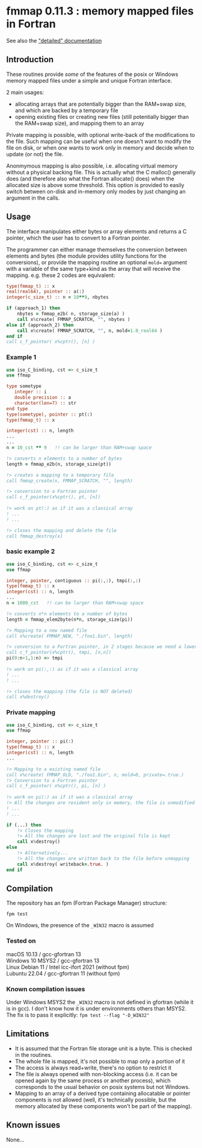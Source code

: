 # fmmap 0.11.3 : memory mapped files in Fortran

See also the ["detailed" documentation](doc/index.md)

## Introduction

These routines provide *some* of the features of the posix or Windows memory mapped files under a simple and unique Fortran interface.

2 main usages:
- allocating arrays that are potentially bigger than the RAM+swap size, and which are backed by a temporary file
- opening existing files or creating new files (still potentially bigger than the RAM+swap size), and mapping them to an array

Private mapping is possible, with optional write-back of the modifications to the file. Such mapping can be useful when one doesn't want to modify the file on disk, or when one wants to work only in memory and decide when to update (or not) the file. 

Anonmymous mapping is also possible, i.e. allocating virtual memory without a physical backing file. This is actually what the C malloc() generally does (and therefore also what the Fortran allocate() does) when the allocated size is above some threshold. This option is provided to easily switch between on-disk and in-memory only modes by just changing an argument in the calls. 

## Usage

The interface manipulates either bytes or array elements and returns a C pointer, which the user has to convert to a Fortran pointer. 

The programmer can either manage themselves the conversion between elements and bytes (the module provides utility functions for the conversions), or provide the mapping routine an optional `mold=` argument with a variable of the same type+kind as the array that will receive the mapping. e.g. these 2 codes are equivalent:
```fortran
type(fmmap_t) :: x
real(real64), pointer :: a(:)
integer(c_size_t) :: n = 10**9, nbytes

if (approach_1) then
	nbytes = fmmap_e2b( n, storage_size(a) ) 
	call x%create( FMMAP_SCRATCH, "", nbytes )
else if (approach_2) then
	call x%create( FMMAP_SCRATCH, "", n, mold=1.0_real64 )
end if
call c_f_pointer( x%cptr(), [n] )
```

### Example 1

```fortran
use iso_C_binding, cst => c_size_t
use ffmap

type sometype
   integer :: i
   double precision :: a
   character(len=7) :: str
end type
type(sometype), pointer :: pt(:)
type(fmmap_t) :: x

integer(cst) :: n, length
...
...
n = 10_cst ** 9   !! can be larger than RAM+swap space

!> converts n elements to a number of bytes
length = fmmap_e2b(n, storage_size(pt)) 

!> creates a mapping to a temporary file
call fmmap_create(x, FMMAP_SCRATCH, "", length)

!> conversion to a Fortran pointer
call c_f_pointer(x%cptr(), pt, [n])       
     
!> work on pt(:) as if it was a classical array
! ...
! ...

!> closes the mapping and delete the file
call fmmap_destroy(x)                  
```

### basic example 2

```fortran
use iso_C_binding, cst => c_size_t
use ffmap

integer, pointer, contiguous :: pi(:,:), tmpi(:,:)
type(fmmap_t) :: x
integer(cst) :: n, length
...
n = 1000_cst   !! can be larger than RAM+swap space

!> converts n*n elements to a number of bytes
length = fmmap_elem2byte(n*n, storage_size(pi)) 

!> Mapping to a new named file
call x%create( FMMAP_NEW, "./foo1.bin", length) 

!> conversion to a Fortran pointer, in 2 stages because we need a lower bound /= 1
call c_f_pointer(x%cptr(), tmpi, [n,n])      
pi(0:n-1,1:n) => tmpi
                    
!> work on pi(:,:) as if it was a classical array
! ...
! ...

!> closes the mapping (the file is NOT deleted)
call x%destroy()
```

### Private mapping

```fortran
use iso_C_binding, cst => c_size_t
use ffmap

integer, pointer :: pi(:)
type(fmmap_t) :: x
integer(cst) :: n, length
...

!> Mapping to a existing named file
call x%create( FMMAP_OLD, "./foo1.bin", n, mold=0, private=.true.) 
!> Conversion to a Fortran pointer
call c_f_pointer( x%cptr(), pi, [n] )      
                    
!> work on pi(:) as if it was a classical array
!> All the changes are resident only in memory, the file is unmodified 
! ...
! ...

if (...) then
    !> Closes the mapping 
    !> All the changes are lost and the original file is kept
    call x%destroy()
else
    !> Alternatively...
    !> All the changes are written back to the file before unmapping
    call x%destroy( writeback=.true. )
end if
```


## Compilation

The repository has an fpm (Fortran Package Manager) structure:
```
fpm test
```
On Windows, the presence of the `_WIN32` macro is assumed

### Tested on
macOS 10.13      / gcc-gfortran 13  
Windows 10 MSYS2 / gcc-gfortran 13  
Linux Debian 11  / Intel icc-ifort 2021 (without fpm)  
Lubuntu 22.04    / gcc-gfortran 11 (without fpm)

### Known compilation issues

Under Windows MSYS2 the `_WIN32` macro is not defined in gfortran (while it is in gcc). I don't know how it is under environments others than MSYS2. The fix is to pass it explicitly: `fpm test --flag "-D_WIN32"`

## Limitations

- It is assumed that the Fortran file storage unit is a byte. This is checked in the routines.
- The whole file is mapped, it's not possible to map only a portion of it
- The access is always read+write, there's no option to restrict it
- The file is always opened with non-blocking access (i.e. it can be opened again by the same process or another process), which corresponds to the usual behavior on posix systems but not Windows. 
- Mapping to an array of a derived type containing allocatable or pointer components is not allowed (well, it's technically possible, but the memory allocated by these components won't be part of the mapping).

## Known issues

None... 
